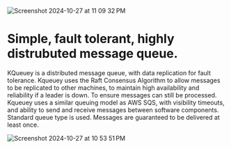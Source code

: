 
![Screenshot 2024-10-27 at 11 09 32 PM](https://github.com/user-attachments/assets/45948a24-753e-4939-8b39-24e8cb1f966e)

# Simple, fault tolerant, highly distrubuted message queue.

 KQueuey is a distributed message queue, with data replication for fault tolerance. Kqueuey uses the Raft Consensus Algorithm 
 to allow messages to be replicated to other machines, to maintain high availability and reliability if a leader is down. To ensure
 messages can still be processed. Kqueuey uses a similar queuing model as AWS SQS, with visibility timeouts, 
 and ability to send and receive messages between software components. Standard queue type is used. Messages are guaranteed 
 to be delivered at least once.






![Screenshot 2024-10-27 at 10 53 51 PM](https://github.com/user-attachments/assets/842e1d72-d0c6-40ac-9c0e-5d48a0287581)
